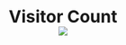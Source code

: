 <p align="center">
  <strong style="font-size: 30px">Visitor Count</strong>
  <br />
  <img src="https://profile-counter.glitch.me/mr-cheeezz/count.svg" />
</p>
